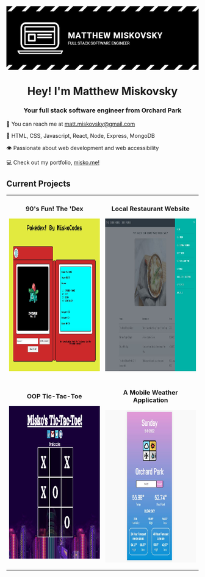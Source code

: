 <img align="center" src="https://github.com/misko9251/mattmiskovsky/blob/main/images/banner.JPG">
<h1 align="center">Hey! I'm Matthew Miskovsky</h1>
<h3 align="center">Your full stack software engineer from Orchard Park</h3>

:wave: You can reach me at <a href="mailto:matt.miskovsky@gmail.com">matt.miskovsky@gmail.com</a>   

:brain: HTML, CSS, Javascript, React, Node, Express, MongoDB

:eye: Passionate about web development and web accessibility

:computer: Check out my portfolio, [misko.me!](https://misko.me/)

<h2>Current Projects</h2>
<div align="center">
  <table>
    <tr>
        <td width="50%">
          <h3 align="center">90's Fun! The 'Dex</h3>
          <p align="center">
          <img min-width="400px" height="400px" src="https://github.com/misko9251/mattmiskovsky/blob/main/images/dex.JPG">
          </p>
        </td>
        <td width="50%">
          <h3 align="center">Local Restaurant Website</h3>
          <p align="center">
          <img min-width="400px" height="400px" src="https://github.com/misko9251/mattmiskovsky/blob/main/images/byrd.JPG">
          </p>
        </td>
     </tr>
    <tr>
        <td width="50%">
          <h3 align="center">OOP Tic-Tac-Toe</h3>
          <p align="center">
          <img min-width="400px" height="400px" src="https://github.com/misko9251/mattmiskovsky/blob/main/images/game.JPG">
          </p>
        </td>
        <td width="50%">
          <h3 align="center">A Mobile Weather Application</h3> 
          <p align="center">
          <img min-width="400px" height="400px" src="https://github.com/misko9251/mattmiskovsky/blob/main/images/weather.JPG">  
          </p>
        </td>
    </tr>


<!-- https://github.com/misko9251/mattmiskovsky/blob/main/images/dex.JPG -->
